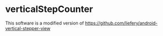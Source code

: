 # verticalStepCounter
This software is a modified version of https://github.com/liefery/android-vertical-stepper-view
